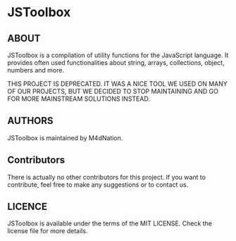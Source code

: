 # JSToolbox

## ABOUT

JSToolbox is a compilation of utility functions for the JavaScript language.
It provides often used functionalities about string, arrays, collections, object, numbers and more.

THIS PROJECT IS DEPRECATED.
IT WAS A NICE TOOL WE USED ON MANY OF OUR PROJECTS, BUT WE DECIDED TO STOP MAINTAINING AND GO FOR MORE MAINSTREAM SOLUTIONS INSTEAD.

## AUTHORS

JSToolbox is maintained by M4dNation.

## Contributors

There is actually no other contributors for this project. If you want to contribute, feel free to make any suggestions or to contact us.

## LICENCE

JSToolbox is available under the terms of the MIT  LICENSE. Check the license file for more details.
